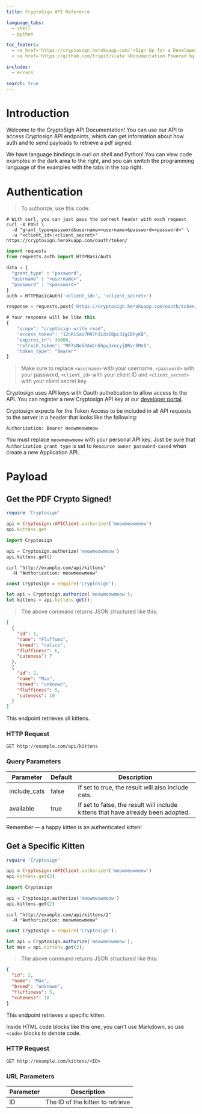 ```yaml
---
title: CryptoSign API Reference

language_tabs:
  - shell
  - python

toc_footers:
  - <a href='https://cryptosign.herokuapp.com/'>Sign Up for a Developer Key</a>
  - <a href='https://github.com/tripit/slate'>Documentation Powered by Slate</a>

includes:
  - errors

search: true
---
```


# Introduction

Welcome to the CryptoSign API Documentation! You can use our API to access Cryptosign API endpoints, which can get information about how auth and to send payloads to retrieve a pdf signed.

We have language bindings in curl on shell and Python! You can view code examples in the dark area to the right, and you can switch the programming language of the examples with the tabs in the top right.


# Authentication

> To authorize, use this code:

```shell
# With curl, you can just pass the correct header with each request
curl -X POST \
  -d "grant_type=password&username=<username>&password=<password>" \
  -u "<client_id>:<client_secret>" https://cryptosign.herokuapp.com/oauth/token/

```

```python
import requests
from requests.auth import HTTPBasicAuth

data = {
  "grant_type" : "password",
  "username" : "<username>",
  "password" : "<password>"
}
auth = HTTPBasicAuth('<client_id>', '<client_secret>')

response = requests.post('https://cryptosign.herokuapp.com/oauth/token/', auth=auth, data=data)

```

```javascript
# Your response will be like this
{
    "scope": "cryptosign write read",
    "access_token": "12hRiSaV7M97hILdzEBpc3IgIBhyKB",
    "expires_in": 36000,
    "refresh_token": "MF7sNeG7AoCnGhpyJxncyjDRvr5Mn5",
    "token_type": "Bearer"
}
```

> Make sure to replace `<username>` with your username, `<password>` with your password, `<client_id>` with your client ID and `<client_secret>` with your client secret key.

Cryptosign uses API keys with Oauth authetication to allow access to the API. You can register a new Cryptosign API key at our [developer portal](http://cryptosign.herokuapp.com/oauth/applications/).

Cryptosign expects for the Token Access to be included in all API requests to the server in a header that looks like the following:

`Authorization: Bearer meowmeowmeow`

<aside class="notice">
You must replace <code>meowmeowmeow</code> with your personal API key.
Just be sure that <code>Authorization grant type</code> is set to <code>Resource owner password-cased</code> when create a new Application API.
</aside>

# Payload

## Get the PDF Crypto Signed!

```ruby
require 'Cryptosign'

api = Cryptosign::APIClient.authorize!('meowmeowmeow')
api.kittens.get
```

```python
import Cryptosign

api = Cryptosign.authorize('meowmeowmeow')
api.kittens.get()
```

```shell
curl "http://example.com/api/kittens"
  -H "Authorization: meowmeowmeow"
```

```javascript
const Cryptosign = require('Cryptosign');

let api = Cryptosign.authorize('meowmeowmeow');
let kittens = api.kittens.get();
```

> The above command returns JSON structured like this:

```json
[
  {
    "id": 1,
    "name": "Fluffums",
    "breed": "calico",
    "fluffiness": 6,
    "cuteness": 7
  },
  {
    "id": 2,
    "name": "Max",
    "breed": "unknown",
    "fluffiness": 5,
    "cuteness": 10
  }
]
```

This endpoint retrieves all kittens.

### HTTP Request

`GET http://example.com/api/kittens`

### Query Parameters

Parameter | Default | Description
--------- | ------- | -----------
include_cats | false | If set to true, the result will also include cats.
available | true | If set to false, the result will include kittens that have already been adopted.

<aside class="success">
Remember — a happy kitten is an authenticated kitten!
</aside>

## Get a Specific Kitten

```ruby
require 'Cryptosign'

api = Cryptosign::APIClient.authorize!('meowmeowmeow')
api.kittens.get(2)
```

```python
import Cryptosign

api = Cryptosign.authorize('meowmeowmeow')
api.kittens.get(2)
```

```shell
curl "http://example.com/api/kittens/2"
  -H "Authorization: meowmeowmeow"
```

```javascript
const Cryptosign = require('Cryptosign');

let api = Cryptosign.authorize('meowmeowmeow');
let max = api.kittens.get(2);
```

> The above command returns JSON structured like this:

```json
{
  "id": 2,
  "name": "Max",
  "breed": "unknown",
  "fluffiness": 5,
  "cuteness": 10
}
```

This endpoint retrieves a specific kitten.

<aside class="warning">Inside HTML code blocks like this one, you can't use Markdown, so use <code>&lt;code&gt;</code> blocks to denote code.</aside>

### HTTP Request

`GET http://example.com/kittens/<ID>`

### URL Parameters

Parameter | Description
--------- | -----------
ID | The ID of the kitten to retrieve

